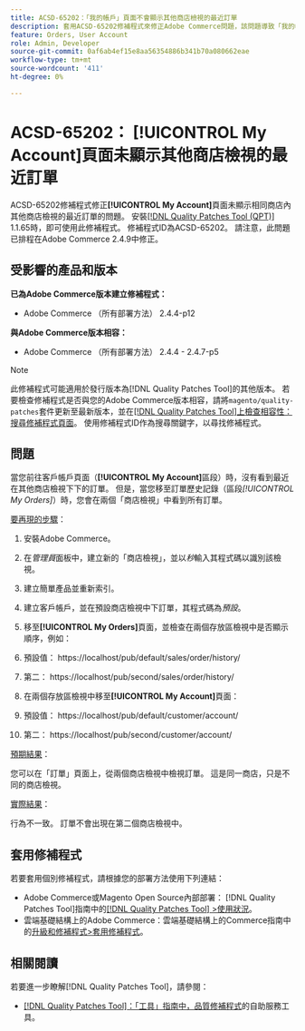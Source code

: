 ```yaml
---
title: ACSD-65202：「我的帳戶」頁面不會顯示其他商店檢視的最近訂單
description: 套用ACSD-65202修補程式來修正Adobe Commerce問題，該問題導致「我的帳戶」頁面無法顯示同一商店內其他商店檢視的最近訂單。
feature: Orders, User Account
role: Admin, Developer
source-git-commit: 0af6ab4ef15e8aa56354886b341b70a080662eae
workflow-type: tm+mt
source-wordcount: '411'
ht-degree: 0%

---
```



# ACSD-65202： [!UICONTROL My Account]頁面未顯示其他商店檢視的最近訂單

ACSD-65202修補程式修正&#x200B;**[!UICONTROL My Account]**&#x200B;頁面未顯示相同商店內其他商店檢視的最近訂單的問題。 安裝[[!DNL Quality Patches Tool (QPT)]](/help/tools/quality-patches-tool/quality-patches-tool-to-self-serve-quality-patches.md) 1.1.65時，即可使用此修補程式。 修補程式ID為ACSD-65202。 請注意，此問題已排程在Adobe Commerce 2.4.9中修正。

## 受影響的產品和版本

**已為Adobe Commerce版本建立修補程式：**

* Adobe Commerce （所有部署方法） 2.4.4-p12

**與Adobe Commerce版本相容：**

* Adobe Commerce （所有部署方法） 2.4.4 - 2.4.7-p5

>[!NOTE]
>
>此修補程式可能適用於發行版本為[!DNL Quality Patches Tool]的其他版本。 若要檢查修補程式是否與您的Adobe Commerce版本相容，請將`magento/quality-patches`套件更新至最新版本，並在[[!DNL Quality Patches Tool]上檢查相容性：搜尋修補程式頁面](https://experienceleague.adobe.com/tools/commerce-quality-patches/index.html?lang=zh-Hant)。 使用修補程式ID作為搜尋關鍵字，以尋找修補程式。

## 問題

當您前往客戶帳戶頁面（**[!UICONTROL My Account]**&#x200B;區段）時，沒有看到最近在其他商店檢視下下的訂單。 但是，當您移至訂單歷史記錄（區段&#x200B;*[!UICONTROL My Orders]*）時，您會在兩個「商店檢視」中看到所有訂單。

<u>要再現的步驟</u>：

1. 安裝Adobe Commerce。
1. 在&#x200B;*管理員*&#x200B;面板中，建立新的「商店檢視」，並以&#x200B;*秒*&#x200B;輸入其程式碼以識別該檢視。
1. 建立簡單產品並重新索引。
1. 建立客戶帳戶，並在預設商店檢視中下訂單，其程式碼為&#x200B;*預設*。
1. 移至&#x200B;**[!UICONTROL My Orders]**&#x200B;頁面，並檢查在兩個存放區檢視中是否顯示順序，例如：
1. 預設值： https://localhost/pub/default/sales/order/history/
1. 第二： https://localhost/pub/second/sales/order/history/

1. 在兩個存放區檢視中移至&#x200B;**[!UICONTROL My Account]**&#x200B;頁面：
1. 預設值： https://localhost/pub/default/customer/account/
1. 第二： https://localhost/pub/second/customer/account/

<u>預期結果</u>：

您可以在「訂單」頁面上，從兩個商店檢視中檢視訂單。 這是同一商店，只是不同的商店檢視。

<u>實際結果</u>：

行為不一致。 訂單不會出現在第二個商店檢視中。

## 套用修補程式

若要套用個別修補程式，請根據您的部署方法使用下列連結：

* Adobe Commerce或Magento Open Source內部部署： [!DNL Quality Patches Tool]指南中的[[!DNL Quality Patches Tool] >使用狀況](/help/tools/quality-patches-tool/usage.md)。
* 雲端基礎結構上的Adobe Commerce：雲端基礎結構上的Commerce指南中的[升級和修補程式>套用修補程式](https://experienceleague.adobe.com/docs/commerce-cloud-service/user-guide/develop/upgrade/apply-patches.html?lang=zh-Hant)。

## 相關閱讀

若要進一步瞭解[!DNL Quality Patches Tool]，請參閱：

* [[!DNL Quality Patches Tool]：「工具」指南中，品質修補程式](/help/tools/quality-patches-tool/quality-patches-tool-to-self-serve-quality-patches.md)的自助服務工具。
